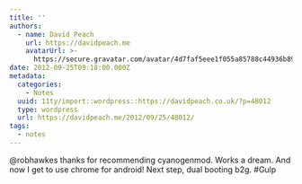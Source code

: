 ```yaml
---
title: ''
authors:
  - name: David Peach
    url: https://davidpeach.me
    avatarUrl: >-
      https://secure.gravatar.com/avatar/4d7faf5eee1f055a85788c44936b8995eaab6dfb004e7854ec747ccb272e91ee?s=96&d=mm&r=g
date: 2012-09-25T09:18:00.000Z
metadata:
  categories:
    - Notes
  uuid: 11ty/import::wordpress::https://davidpeach.co.uk/?p=48012
  type: wordpress
  url: https://davidpeach.me/2012/09/25/48012/
tags:
  - notes
---
```

@robhawkes thanks for recommending cyanogenmod. Works a dream. And now I get to use chrome for android! Next step, dual booting b2g. #Gulp